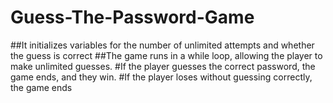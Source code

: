 # Guess-The-Password-Game
##It initializes variables for the number of unlimited attempts and whether the guess is correct
##The game runs in a while loop, allowing the player to make unlimited guesses.
#If the player guesses the correct password, the game ends, and they win.
#If the player loses without guessing correctly, the game ends

